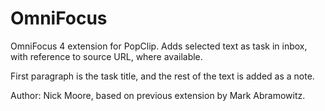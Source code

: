 # OmniFocus

OmniFocus 4 extension for PopClip. Adds selected text as task in inbox, with reference to source URL, where available.

First paragraph is the task title, and the rest of the text is added as a note.

Author: Nick Moore, based on previous extension by Mark Abramowitz.

